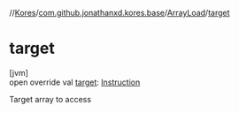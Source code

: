 //[Kores](../../../index.md)/[com.github.jonathanxd.kores.base](../index.md)/[ArrayLoad](index.md)/[target](target.md)

# target

[jvm]\
open override val [target](target.md): [Instruction](../../com.github.jonathanxd.kores/-instruction/index.md)

Target array to access
